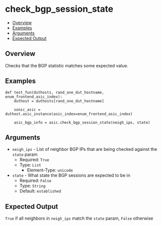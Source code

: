 # check_bgp_session_state

- [Overview](#overview)
- [Examples](#examples)
- [Arguments](#arguments)
- [Expected Output](#expected-output)

## Overview
Checks that the BGP statistic matches some expected value.

## Examples
```
def test_fun(duthosts, rand_one_dut_hostname, enum_frontend_asic_index):
    duthost = duthosts[rand_one_dut_hostname]

    sonic_asic = duthost.asic_instance(asic_index=enum_frontend_asic_index)

    asic_bgp_info = asic.check_bgp_session_state(neigh_ips, state)
```

## Arguments
- `neigh_ips` - List of neighbor BGP IPs that are being checked against the `state` param
    - Required: `True`
    - Type: `List`
        - Element-Type: `unicode`
- `state` - What state the BGP sessions are expected to be in
    - Required: `False`
    - Type: `String`
    - Default: `established`

## Expected Output
`True` if all neighbors in `neigh_ips` match the `state` param, `False` otherwise
